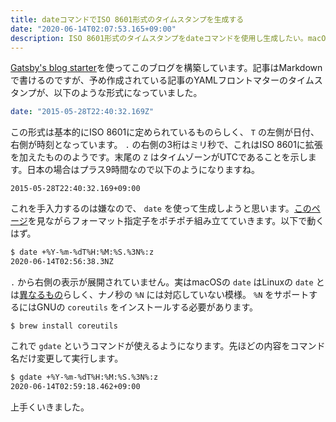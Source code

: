 ```yaml
---
title: dateコマンドでISO 8601形式のタイムスタンプを生成する
date: "2020-06-14T02:07:53.165+09:00"
description: ISO 8601形式のタイムスタンプをdateコマンドを使用し生成したい。macOSのdateはミリ秒をサポートしていないため、coreutilsに含まれるgdateを使用する。
---
```


[Gatsby's blog starter](https://github.com/gatsbyjs/gatsby-starter-blog/blob/30c72f7b9afc692dffd2f4fb9e379d9bf9a1d4eb/content/blog/new-beginnings/index.md)を使ってこのブログを構築しています。記事はMarkdownで書けるのですが、予め作成されている記事のYAMLフロントマターのタイムスタンプが、以下のような形式になっていました。

```yaml
date: "2015-05-28T22:40:32.169Z"
```

この形式は基本的にISO 8601に定められているものらしく、 `T` の左側が日付、右側が時刻となっています。 `.` の右側の3桁はミリ秒で、これはISO 8601に拡張を加えたもののようです。末尾の `Z` はタイムゾーンがUTCであることを示します。日本の場合はプラス9時間なので以下のようになりますね。

```
2015-05-28T22:40:32.169+09:00
```

これを手入力するのは嫌なので、 `date` を使って生成しようと思います。[このページ](https://www.cyberciti.biz/faq/linux-unix-formatting-dates-for-display/)を見ながらフォーマット指定子をポチポチ組み立てていきます。以下で動くはず。

```bash
$ date +%Y-%m-%dT%H:%M:%S.%3N%:z
2020-06-14T02:56:38.3NZ
```

`.` から右側の表示が展開されていません。実はmacOSの `date` はLinuxの `date` とは[異なるもの](https://apple.stackexchange.com/a/135749)らしく、ナノ秒の `%N` には対応していない模様。 `%N` をサポートするにはGNUの `coreutils` をインストールする必要があります。

```
$ brew install coreutils
```

これで `gdate` というコマンドが使えるようになります。先ほどの内容をコマンド名だけ変更して実行します。

```bash
$ gdate +%Y-%m-%dT%H:%M:%S.%3N%:z
2020-06-14T02:59:18.462+09:00
```

上手くいきました。
